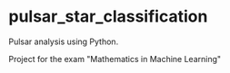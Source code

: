 # pulsar_star_classification
Pulsar analysis using Python. 

Project for the exam "Mathematics in Machine Learning"
